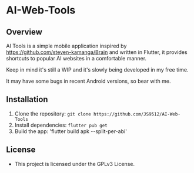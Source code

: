# AI-Web-Tools

## Overview

AI Tools is a simple mobile application inspired by https://github.com/steven-kamanga/Brain and written in Flutter, it provides shortcuts to popular AI websites in a comfortable manner.

Keep in mind it's still a WIP and it's slowly being developed in my free time.

It may have some bugs in recent Android versions, so bear with me.

## Installation

1. Clone the repository: `git clone https://github.com/JS9512/AI-Web-Tools`
2. Install dependencies: `flutter pub get`
3. Build the app: 'flutter build apk --split-per-abi'

## License

- This project is licensed under the GPLv3 License.

